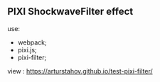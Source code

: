 ## PIXI ShockwaveFilter effect

use:

- webpack;
- pixi.js;
- pixi-filter;

view : https://arturstahov.github.io/test-pixi-filter/
